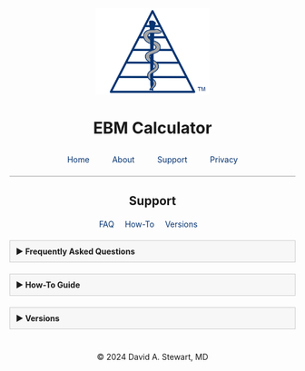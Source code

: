 <div style="text-align: center;">
  <img src="/assets/images/EBM Calculator Logo Any 3x.png" alt="EBM Calculator Logo" width="200">
  <h1>EBM Calculator</h1>
</div>

<style>

      a {
    color: #073472;
    text-decoration: none;
  }
  
    a:hover {
    text-decoration: none;
  }
  
  .tab-bar {
    display: flex;
    justify-content: center;
    border-bottom: 2px solid #ccc;
    padding-bottom: 10px;
    margin-top: 20px;
  }
  .tab-bar a {
    padding: 10px 20px;
    text-decoration: none;
    white-space: nowrap;
    transition: padding 0.3s ease;
  }
  @media (max-width: 480px) {
    .tab-bar a {
      padding: 10px 10px;
    }
  }
  
  .section-links {
    text-align: center;
    margin-top: 20px;
  }
  .section-links a {
    margin-right: 15px;
    text-decoration: none;
  }
  
  /* Box styling for collapsible sections */
  .faq-item {
    margin-bottom: 20px;
  }
  .faq-question {
    font-weight: bold;
    cursor: pointer;
    padding: 10px;
    background: #f7f7f7;
    border: 1px solid #ccc;
  }
  .faq-answer {
    display: none; /* Collapsed by default */
    padding: 10px;
    border: 1px solid #ccc;
    border-top: none;
  }
</style>

<div class="tab-bar">
  <a href="/">Home</a>
  <a href="/about">About</a>
  <a href="/support">Support</a>
  <a href="/privacy-policy">Privacy</a>
</div>

<h2 style="text-align: center;">Support</h2>
<div class="section-links">
  <a href="#faq">FAQ</a>
  <a href="#how-to-guide">How-To</a>
  <a href="#versions">Versions</a>
</div>

<div style="max-width: 600px; margin: 20px auto;">
  <!-- FAQ Section Box -->
  <div class="faq-item">
    <div class="faq-question" id="faq" onclick="toggleAnswer(this)"><span>&#9654;</span> Frequently Asked Questions</div>
    <div class="faq-answer">
      <!-- Individual FAQ items -->
      <div class="faq-item">
        <div class="faq-question" onclick="toggleAnswer(this)"><span>&#9654;</span> What devices are compatible?</div>
        <div class="faq-answer">EBM Calculator is available on iOS devices running iOS 18.1 or later. It is optimized for iPhones, but will also run on iPads and Apple Silicon Macs.</div>
      </div>
      <div class="faq-item">
        <div class="faq-question" onclick="toggleAnswer(this)"><span>&#9654;</span> How many results can I save?</div>
        <div class="faq-answer">You can save up to 50 results.<br>
          <br>
          From the Results tab, you can also reorder results (press and drag), delete individual results (swipe left), share results (swipe right), or delete all saved results (from the menu button).</div>
      </div>
      <div class="faq-item">
        <div class="faq-question" onclick="toggleAnswer(this)"><span>&#9654;</span> Why do the calculators have different input options?</div>
        <div class="faq-answer">
          Different input methods are available to fit various ways authors report their results. Choose the one that makes the most sense for the study you are appraising.<br>
          <br>
          For example, if you are assessing the performance of a Diagnostic Test and the authors report only the Predictive Values (and not sensitivity or specificity), choose PPV/NPV for your input fields.
        </div>
      </div>      
      <div class="faq-item">
        <div class="faq-question" onclick="toggleAnswer(this)"><span>&#9654;</span> What formulas are used for calculating confidence intervals?</div>
        <div class="faq-answer">
          <p><a href="/assets/pdf/Formulas.pdf" target="_blank" rel="noopener noreferrer">Click here to review the formulas</a> used for calculating all metrics and confidence intervals in the app.</p>
        </div>
      </div>        
      <div class="faq-item">
        <div class="faq-question" onclick="toggleAnswer(this)"><span>&#9654;</span> Why did you create this app?</div>
        <div class="faq-answer">I was frustrated by constantly having to switch between various websites to find online calculators for interpreting study results. I built the EBM Calculator app to streamline this process and to simplify evidence appraisal.<br>
          <br>
          My first version was coded in Python for use on my laptop. I decided to make it an official iOS app to share it easily with colleagues who were also evaluating the medical literature!<br>
        <br>
          It’s come a long way since I started, but it’s still a purposefully simple app: input data from a study to see the strength of association (for studies on a new therapy or exposure), the performance of a diagnostic test, or to calculate the post-test probability.
        </div>
      </div>
      <div class="faq-item">
        <div class="faq-question" onclick="toggleAnswer(this)"><span>&#9654;</span> Are you planning to add more features?</div>
        <div class="faq-answer">Yes! The more I learn, the more features I want to build into the app. But I also wanted to get it out there ASAP to start helping clinicians.<br>
          <br>
          If you have a suggestion of what would be helpful, please let me know at <a href="mailto:support@ebmcalculator.com">support@ebmcalculator.com</a>!</div>
      </div>
    </div>
  </div>

  <!-- How-To Guide Section Box -->
  <div class="faq-item">
    <div class="faq-question" id="how-to-guide" onclick="toggleAnswer(this)"><span>&#9654;</span> How-To Guide</div>
    <div class="faq-answer">
      <!-- Individual How-To items -->
      <!-- Effect Calculator How-To-Guide -->
<div class="faq-item">
  <div class="faq-question" onclick="toggleAnswer(this)"><span>&#9654;</span> Effect Calculator</div>
  <div class="faq-answer">
    <p>First, select how you would like to input the study data. You can choose either "Event Rates" or "Counts" (the number of participants in each arm of the study).</p>
    <!-- Screenshots 2a and 2b with centered "or" -->
    <p style="text-align: center;">Event Rates:
      <a href="assets/images/screenshots/Effect - Screenshot 2a.png" target="_blank" rel="noopener noreferrer">
        <img src="assets/images/screenshots/Effect - Screenshot 2a.png" alt="Effect - Screenshot 2a" style="max-width:50%; height:auto; display:block; margin:0 auto; box-shadow: none;">
      </a>
    </p>
    <p style="text-align: center;">or Counts:
      <a href="assets/images/screenshots/Effect - Screenshot 2b.png" target="_blank" rel="noopener noreferrer">
        <img src="assets/images/screenshots/Effect - Screenshot 2b.png" alt="Effect - Screenshot 2b" style="max-width:50%; height:auto; display:block; margin:0 auto; box-shadow: none;">
      </a>
    </p>
    <p>Based on how the authors of this study<sup><a href="#ref1" style="text-decoration: none;">[1]</a></sup> presented their results in the table below, you could choose either input method.</p>
    <p style="text-align: center;">
      <a href="assets/images/screenshots/Effect - Example Study.png" target="_blank" rel="noopener noreferrer">
        <img src="assets/images/screenshots/Effect - Example Study.png" alt="Effect - Example Study" style="max-width:90%; height:auto; display:block; margin:0 auto; box-shadow: none;">
      </a>
    </p>
    <br>
    <!-- Screenshots 3 and 4 -->
    <p>Here, I chose to enter the event rates (EER 90.0%, CER 63.3%):
      <a href="assets/images/screenshots/Effect - Screenshot 3.png" target="_blank" rel="noopener noreferrer">
        <img src="assets/images/screenshots/Effect - Screenshot 3.png" alt="Effect - Screenshot 3" style="max-width:50%; height:auto; display:block; margin:0 auto; box-shadow: none;">
      </a>
    </p>
    <p>Press the "Calculate" button to see the relevant effect estimates and their confidence intervals.
      <br><br>
      The table above provides the odds ratio (OR), but absolute risk measures offer a clearer understanding of the treatment effect’s magnitude. In this example, EBM Calculator displays the absolute risk increase (ARI) and number needed to treat (NNT) to cause one additional outcome, along with relative risk metrics and their confidence intervals.</p>
    <p style="text-align: center;">
      <a href="assets/images/screenshots/Effect - Screenshot 4.png" target="_blank" rel="noopener noreferrer">
        <img src="assets/images/screenshots/Effect - Screenshot 4.png" alt="Effect - Screenshot 4" style="max-width:50%; height:auto; display:block; margin:0 auto; box-shadow: none;">
      </a>
    </p>
    <!-- Reference in smaller text -->
    <p id="ref1" style="font-size:0.8em; text-align:left; margin-top:20px;">
      <a href="https://pubmed.ncbi.nlm.nih.gov/29913001/" target="_blank" rel="noopener noreferrer">
        <sup>[1]</sup>Basu B, Sander A, Roy B, Preussler S, Barua S, Mahapatra TKS, Schaefer F. Efficacy of Rituximab vs Tacrolimus in Pediatric Corticosteroid-Dependent Nephrotic Syndrome: A Randomized Clinical Trial. JAMA Pediatr. 2018 Aug 1;172(8):757-764. doi: 10.1001/jamapediatrics.2018.1323. Erratum in: JAMA Pediatr. 2018 Dec 1;172(12):1205. doi: 10.1001/jamapediatrics.2018.3632. PMID: 29913001; PMCID: PMC6142920.
      </a>
    </p>
  </div>
</div>
      <!-- Diagnostic Test Calculator How-To-Guide -->
<div class="faq-item">
  <div class="faq-question" onclick="toggleAnswer(this)"><span>&#9654;</span> Diagnostic Test Calculator</div>
  <div class="faq-answer">
    <p>First, select how you would like to input the study data. You can choose from "Sens/Spec" (sensitivity and specificity), "PPV/NPV" (positive and negative predictive values), or "Counts" (the number of participants in each arm of the study).</p>
    <!-- Screenshots 2a and 2b with centered "or" -->
    <p style="text-align: center;">Sens/Spec:
      <a href="assets/images/screenshots/Diagnostic Test - Screenshot 2a.png" target="_blank" rel="noopener noreferrer">
        <img src="assets/images/screenshots/Diagnostic Test - Screenshot 2a.png" alt="Diagnostic Test - Screenshot 2a" style="max-width:50%; height:auto; display:block; margin:0 auto; box-shadow: none;">
      </a>
    </p>
    <p style="text-align: center;">PPV/NPV:
      <a href="assets/images/screenshots/Diagnostic Test - Screenshot 2b.png" target="_blank" rel="noopener noreferrer">
        <img src="assets/images/screenshots/Diagnostic Test - Screenshot 2b.png" alt="Diagnostic Test - Screenshot 2b" style="max-width:50%; height:auto; display:block; margin:0 auto; box-shadow: none;">
      </a>
    </p>
        <p style="text-align: center;">or Counts:
      <a href="assets/images/screenshots/Diagnostic Test - Screenshot 2c.png" target="_blank" rel="noopener noreferrer">
        <img src="assets/images/screenshots/Diagnostic Test - Screenshot 2c.png" alt="Diagnostic Test - Screenshot 2c" style="max-width:50%; height:auto; display:block; margin:0 auto; box-shadow: none;">
      </a>
    </p>
    <p>Based on how the authors of this study<sup><a href="#ref2" style="text-decoration: none;">[2]</a></sup> presented their results in the table below, it would be easiest to use the "Sens/Spec" input method.</p>
    <p style="text-align: center;">(click to enlarge)
      <a href="assets/images/screenshots/Diagnostic Test - Example Study.png" target="_blank" rel="noopener noreferrer">
        <img src="assets/images/screenshots/Diagnostic Test - Example Study.png" alt="Effect - Example Study" style="max-width:90%; height:auto; display:block; margin:0 auto; box-shadow: none;">
      </a>
    </p>
    <br>
    <!-- Screenshot 3 and 4 -->
    <p style="text-align: center;">Enter the sensitivity (94.1%), specificity (79.2%), prevalence (20.6%), and total sample size (248):
      <a href="assets/images/screenshots/Diagnostic Test - Screenshot 3.png" target="_blank" rel="noopener noreferrer">
        <img src="assets/images/screenshots/Diagnostic Test - Screenshot 3.png" alt="Diagnostic Test - Screenshot 3" style="max-width:50%; height:auto; display:block; margin:0 auto; box-shadow: none;">
      </a>
    </p>
    <p>Press the "Calculate" button to see the relevant diagnostic test metrics and their confidence intervals.
      <br><br>
      The table above provides sensitivity and specificity. Some authors also report positive and negative predictive values (PPV and NPV). However, because predictive values depend on disease prevalence, they may not apply to your patients if the study population's prevalence differs from your own.
      <br><br>
      For this reason, we prefer using positive and negative likelihood ratios (LRs) to better understand post-test probability. In this example, EBM Calculator displays LR(+) and LR(–) with confidence intervals, along with an option to calculate post-test probability using a different prevalence.</p>
    <p style="text-align: center;">
      <a href="assets/images/screenshots/Diagnostic Test - Screenshot 4.png" target="_blank" rel="noopener noreferrer">
        <img src="assets/images/screenshots/Diagnostic Test - Screenshot 4.png" alt="Effect - Screenshot 4" style="max-width:50%; height:auto; display:block; margin:0 auto; box-shadow: none;">
      </a>
    </p>
    <!-- Reference in smaller text -->
    <p id="ref2" style="font-size:0.8em; text-align:left; margin-top:20px;">
      <a href="https://pubmed.ncbi.nlm.nih.gov/24145848/" target="_blank" rel="noopener noreferrer">
        <sup>[2]</sup>Traube C, Silver G, Kearney J, Patel A, Atkinson TM, Yoon MJ, Halpert S, Augenstein J, Sickles LE, Li C, Greenwald B. Cornell Assessment of Pediatric Delirium: a valid, rapid, observational tool for screening delirium in the PICU*. Crit Care Med. 2014 Mar;42(3):656-63. doi: 10.1097/CCM.0b013e3182a66b76. PMID: 24145848; PMCID: PMC5527829.
      </a>
    </p>
  </div>
</div>
       <!-- Post-Test Probability Calculator How-To-Guide -->
      <div class="faq-item">
        <div class="faq-question" onclick="toggleAnswer(this)"><span>&#9654;</span> Post-Test Probability Calculator</div>
        <div class="faq-answer">
          Placeholder text: details on how to use the Post-Test Probability Calculator will be added here shortly.
        </div>
      </div>
      <div class="faq-item">
        <div class="faq-question" onclick="toggleAnswer(this)"><span>&#9654;</span> Viewing Results</div>
        <div class="faq-answer">
          Placeholder text: instructions for viewing, sharing, editing, and deleting results will appear here.
        </div>
      </div>
    </div>
  </div>

  <!-- Versions Section Box -->
  <div class="faq-item">
    <div class="faq-question" id="versions" onclick="toggleAnswer(this)"><span>&#9654;</span> Versions</div>
    <div class="faq-answer">
      <!-- Individual Version Items -->
      <div class="faq-item">
        <div class="faq-question" onclick="toggleAnswer(this)"><span>&#9654;</span> v1.3.0</div>
        <div class="faq-answer">
          <ul>
            <li>All new UI with navigation bar and cleaner appearance</li>
            <li>Swipe on results to Share, Edit, Save, or Delete</li>
            <li>Drag and drop results to rearrange in Results section</li>
            <li>Calculate Post-Test Probability from any diagnostic test result</li>
            <li>New Library section with various Lessons in EBM</li>
            <li>Add Interactive Fagan Nomogram</li>
            <li>Debug and refine UI</li>
          </ul>
        </div>
      </div>
      <div class="faq-item">
        <div class="faq-question" onclick="toggleAnswer(this)"><span>&#9654;</span> v1.2.0</div>
        <div class="faq-answer">
          <ul>
            <li>Add feature to save, delete, and share results</li>
            <li>Add formula pages</li>
            <li>Update icons and logos</li>
            <li>Debug and refine UI</li>
          </ul>
        </div>
      </div>
      <div class="faq-item">
        <div class="faq-question" onclick="toggleAnswer(this)"><span>&#9654;</span> v1.1.0</div>
        <div class="faq-answer">
          <ul>
            <li>Add icons and logos</li>
            <li>Debug and refine UI</li>
          </ul>
        </div>
      </div>
      <div class="faq-item">
        <div class="faq-question" onclick="toggleAnswer(this)"><span>&#9654;</span> v1.0.0</div>
        <div class="faq-answer">
          <ul>
            <li>Effect Calculator</li>
            <li>Diagnostic Test Calculator</li>
            <li>Post-Test Probability Calculator</li>
          </ul>
        </div>
      </div>
    </div>
  </div>
</div>

<div style="text-align: center; margin-top: 40px;">
  &copy; 2024 David A. Stewart, MD
</div>

<script>
function toggleAnswer(element) {
  var answer = element.nextElementSibling;
  if (answer.style.display === "block") {
    answer.style.display = "none";
    element.querySelector("span").innerHTML = "&#9654;";
  } else {
    answer.style.display = "block";
    element.querySelector("span").innerHTML = "&#9660;";
  }
}
</script>
